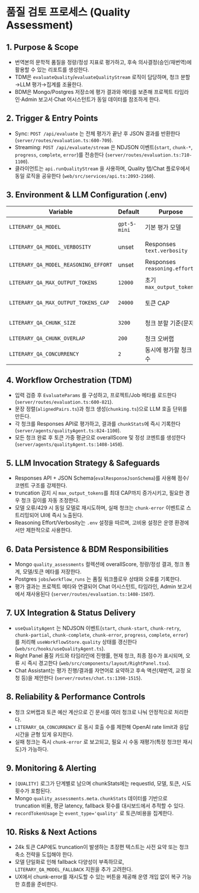 # 품질 검토 프로세스 (Quality Assessment)

## 1. Purpose & Scope
- 번역본의 문학적 품질을 정량/정성 지표로 평가하고, 후속 의사결정(승인/재번역)에 활용할 수 있는 리포트를 생성한다.
- TDM은 `evaluateQuality`/`evaluateQualityStream` 로직이 담당하며, 청크 분할→LLM 평가→집계를 조율한다.
- BDM은 Mongo/Postgres 저장소에 평가 결과와 메타를 보존해 프로젝트 타임라인·Admin 보고서·Chat 어시스턴트가 동일 데이터를 참조하게 한다.

## 2. Trigger & Entry Points
- Sync: `POST /api/evaluate` 는 전체 평가가 끝난 후 JSON 결과를 반환한다 (`server/routes/evaluation.ts:600-709`).
- Streaming: `POST /api/evaluate/stream` 은 NDJSON 이벤트(`start`, `chunk-*`, `progress`, `complete`, `error`)를 전송한다 (`server/routes/evaluation.ts:710-1100`).
- 클라이언트는 `api.runQualityStream` 을 사용하며, Quality 탭/Chat 플로우에서 동일 로직을 공유한다 (`web/src/services/api.ts:2093-2160`).

## 3. Environment & LLM Configuration (.env)
| Variable | Default | Purpose | Notes |
| --- | --- | --- | --- |
| `LITERARY_QA_MODEL` | `gpt-5-mini` | 기본 평가 모델 | 운영에서는 `gpt-5` 로 상향해 심층 분석 제공.
| `LITERARY_QA_MODEL_VERBOSITY` | unset | Responses `text.verbosity` | `low/medium/high`. unset 시 모델 기본값 활용.
| `LITERARY_QA_MODEL_REASONING_EFFORT` | unset | Responses `reasoning.effort` | `minimal/low/medium/high`.
| `LITERARY_QA_MAX_OUTPUT_TOKENS` | `12000` | 초기 `max_output_tokens` | truncation 시 CAP까지 1.5~2배 증가.
| `LITERARY_QA_MAX_OUTPUT_TOKENS_CAP` | `24000` | 토큰 CAP | 초과 시 청크를 분할하거나 실패 처리.
| `LITERARY_QA_CHUNK_SIZE` | `3200` | 청크 분할 기준(문자) | 오버랩과 함께 토큰 예산 계산.
| `LITERARY_QA_CHUNK_OVERLAP` | `200` | 청크 오버랩 | 문장 분단 시 맥락 유지.
| `LITERARY_QA_CONCURRENCY` | `2` | 동시에 평가할 청크 수 | 스트리밍 모드에서 Progress 체감과 비용 균형.

## 4. Workflow Orchestration (TDM)
- 입력 검증 후 `EvaluateParams` 를 구성하고, 프로젝트/Job 메타를 로드한다 (`server/routes/evaluation.ts:600-821`).
- 문장 정렬(`alignedPairs.ts`)과 청크 생성(`chunking.ts`)으로 LLM 호출 단위를 만든다.
- 각 청크를 Responses API로 평가하고, 결과를 `chunkStats`에 즉시 기록한다 (`server/agents/qualityAgent.ts:824-1100`).
- 모든 청크 완료 후 토큰 가중 평균으로 overallScore 및 정성 코멘트를 생성한다 (`server/agents/qualityAgent.ts:1408-1450`).

## 5. LLM Invocation Strategy & Safeguards
- Responses API + JSON Schema(`evalResponseJsonSchema`)를 사용해 점수/코멘트 구조를 강제한다.
- truncation 감지 시 `max_output_tokens`를 최대 CAP까지 증가시키고, 필요한 경우 청크 길이를 자동 조정한다.
- 모델 오류/429 시 동일 모델로 재시도하며, 실패 청크는 `chunk-error` 이벤트로 스트리밍되어 UI에 즉시 노출된다.
- Reasoning Effort/Verbosity는 `.env` 설정을 따르며, 고비용 설정은 운영 환경에서만 제한적으로 사용한다.

## 6. Data Persistence & BDM Responsibilities
- Mongo `quality_assessments` 컬렉션에 overallScore, 정량/정성 결과, 청크 통계, 모델/토큰 메타를 저장한다.
- Postgres `jobs`/`workflow_runs` 는 품질 워크플로우 상태와 오류를 기록한다.
- 평가 결과는 프로젝트 메타와 연결되어 Chat 어시스턴트, 타임라인, Admin 보고서에서 재사용된다 (`server/routes/evaluation.ts:1408-1507`).

## 7. UX Integration & Status Delivery
- `useQualityAgent` 는 NDJSON 이벤트(`start`, `chunk-start`, `chunk-retry`, `chunk-partial`, `chunk-complete`, `chunk-error`, `progress`, `complete`, `error`)를 처리해 `useWorkflowStore.quality` 상태를 갱신한다 (`web/src/hooks/useQualityAgent.ts`).
- Right Panel 품질 카드와 타임라인에 진행률, 현재 청크, 최종 점수가 표시되며, 오류 시 즉시 경고한다 (`web/src/components/layout/RightPanel.tsx`).
- Chat Assistant는 평가 진행/결과를 자연어로 요약하고 후속 액션(재번역, 교정 요청 등)을 제안한다 (`server/routes/chat.ts:1398-1515`).

## 8. Reliability & Performance Controls
- 청크 오버랩과 토큰 예산 계산으로 긴 문서를 여러 청크로 나눠 안정적으로 처리한다.
- `LITERARY_QA_CONCURRENCY` 로 동시 호출 수를 제한해 OpenAI rate limit과 응답 시간을 균형 있게 유지한다.
- 실패 청크는 즉시 `chunk-error` 로 보고되고, 필요 시 수동 재평가(특정 청크만 재시도)가 가능하다.

## 9. Monitoring & Alerting
- `[QUALITY]` 로그가 단계별로 남으며 chunkStats에는 requestId, 모델, 토큰, 시도 횟수가 포함된다.
- Mongo `quality_assessments.meta.chunkStats` 데이터를 기반으로 truncation 비율, 평균 latency, fallback 횟수를 대시보드에서 추적할 수 있다.
- `recordTokenUsage` 는 `event_type='quality'` 로 토큰/비용을 집계한다.

## 10. Risks & Next Actions
- 24k 토큰 CAP에도 truncation이 발생하는 초장편 텍스트는 사전 요약 또는 청크 축소 전략을 도입해야 한다.
- 모델 단일화로 인해 fallback 다양성이 부족하므로, `LITERARY_QA_MODEL_FALLBACK` 지원을 추가 고려한다.
- UX에서 chunk-error를 재시도할 수 있는 버튼을 제공해 운영 개입 없이 복구 가능한 흐름을 준비한다.
